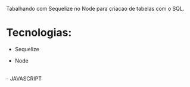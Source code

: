 Tabalhando com Sequelize no Node para criacao de tabelas com o SQL.

<h1>Tecnologias:</h1>

- Sequelize

- Node
</br>
- JAVASCRIPT
